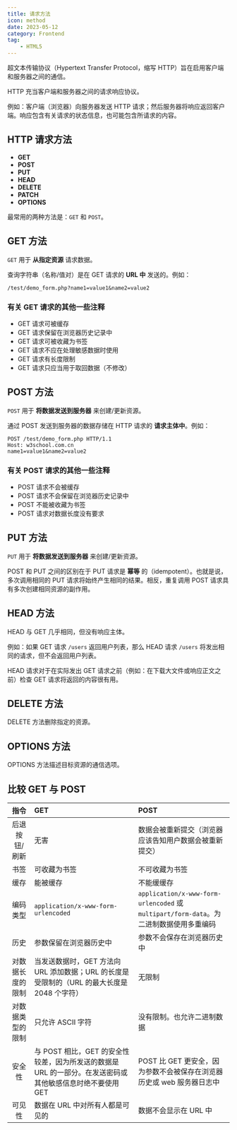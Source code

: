 ```yaml
---
title: 请求方法
icon: method
date: 2023-05-12
category: Frontend
tag:
    - HTML5
---
```


超文本传输协议（Hypertext Transfer Protocol，缩写 HTTP）旨在启用客户端和服务器之间的通信。

HTTP 充当客户端和服务器之间的请求响应协议。

例如：客户端（浏览器）向服务器发送 HTTP 请求；然后服务器将响应返回客户端。响应包含有关请求的状态信息，也可能包含所请求的内容。

## HTTP 请求方法

- **GET**
- **POST**
- **PUT**
- **HEAD**
- **DELETE**
- **PATCH**
- **OPTIONS**

最常用的两种方法是：`GET` 和 `POST`。

## GET 方法

`GET` 用于 **从指定资源** 请求数据。

查询字符串（名称/值对）是在 GET 请求的 **URL 中** 发送的。例如：

```url
/test/demo_form.php?name1=value1&name2=value2
```

### 有关 GET 请求的其他一些注释

- GET 请求可被缓存
- GET 请求保留在浏览器历史记录中
- GET 请求可被收藏为书签
- GET 请求不应在处理敏感数据时使用
- GET 请求有长度限制
- GET 请求只应当用于取回数据（不修改）

## POST 方法

`POST` 用于 **将数据发送到服务器** 来创建/更新资源。

通过 POST 发送到服务器的数据存储在 HTTP 请求的 **请求主体中**。例如：

```url
POST /test/demo_form.php HTTP/1.1
Host: w3school.com.cn
name1=value1&name2=value2
```

### 有关 POST 请求的其他一些注释

- POST 请求不会被缓存
- POST 请求不会保留在浏览器历史记录中
- POST 不能被收藏为书签
- POST 请求对数据长度没有要求

## PUT 方法

`PUT` 用于 **将数据发送到服务器** 来创建/更新资源。

POST 和 PUT 之间的区别在于 PUT 请求是 **幂等** 的（idempotent）。也就是说，多次调用相同的 PUT 请求将始终产生相同的结果。相反，重复调用 POST 请求具有多次创建相同资源的副作用。

## HEAD 方法

HEAD 与 GET 几乎相同，但没有响应主体。

例如：如果 GET 请求 `/users` 返回用户列表，那么 HEAD 请求 `/users` 将发出相同的请求，但不会返回用户列表。

HEAD 请求对于在实际发出 GET 请求之前（例如：在下载大文件或响应正文之前）检查 GET 请求将返回的内容很有用。

## DELETE 方法

DELETE 方法删除指定的资源。

## OPTIONS 方法

OPTIONS 方法描述目标资源的通信选项。

## 比较 GET 与 POST

|   指令  |  GET  |  POST  |
|  :----:  |  :----  |  :----  |
|  后退按钮/刷新  |  无害  |  数据会被重新提交（浏览器应该告知用户数据会被重新提交）  |
|  书签  |  可收藏为书签  |  不可收藏为书签  |
|  缓存  |  能被缓存  |  不能缓缓存  |
|  编码类型  |  `application/x-www-form-urlencoded`  |  `application/x-www-form-urlencoded` 或 `multipart/form-data`。为二进制数据使用多重编码  |
|  历史  |  参数保留在浏览器历史中  |  参数不会保存在浏览器历史中  |
|  对数据长度的限制  |  当发送数据时，GET 方法向 URL 添加数据；URL 的长度是受限制的（URL 的最大长度是 2048 个字符）  |  无限制  |
|  对数据类型的限制  |  只允许 ASCII 字符  |  没有限制。也允许二进制数据  |
|  安全性  |  与 POST 相比，GET 的安全性较差，因为所发送的数据是 URL 的一部分。在发送密码或其他敏感信息时绝不要使用 GET  |  POST 比 GET 更安全，因为参数不会被保存在浏览器历史或 web 服务器日志中  |
|  可见性  |  数据在 URL 中对所有人都是可见的  |  数据不会显示在 URL 中  |

